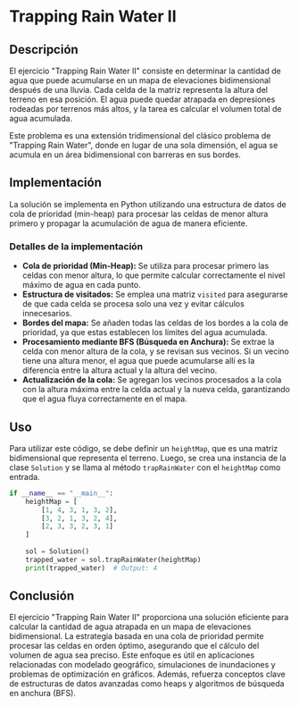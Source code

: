 # Trapping Rain Water II

## Descripción

El ejercicio "Trapping Rain Water II" consiste en determinar la cantidad de agua que puede acumularse en un mapa de elevaciones bidimensional después de una lluvia. Cada celda de la matriz representa la altura del terreno en esa posición. El agua puede quedar atrapada en depresiones rodeadas por terrenos más altos, y la tarea es calcular el volumen total de agua acumulada.

Este problema es una extensión tridimensional del clásico problema de "Trapping Rain Water", donde en lugar de una sola dimensión, el agua se acumula en un área bidimensional con barreras en sus bordes.

## Implementación

La solución se implementa en Python utilizando una estructura de datos de cola de prioridad (min-heap) para procesar las celdas de menor altura primero y propagar la acumulación de agua de manera eficiente.

### Detalles de la implementación

- **Cola de prioridad (Min-Heap):** Se utiliza para procesar primero las celdas con menor altura, lo que permite calcular correctamente el nivel máximo de agua en cada punto.
- **Estructura de visitados:** Se emplea una matriz `visited` para asegurarse de que cada celda se procesa solo una vez y evitar cálculos innecesarios.
- **Bordes del mapa:** Se añaden todas las celdas de los bordes a la cola de prioridad, ya que estas establecen los límites del agua acumulada.
- **Procesamiento mediante BFS (Búsqueda en Anchura):** Se extrae la celda con menor altura de la cola, y se revisan sus vecinos. Si un vecino tiene una altura menor, el agua que puede acumularse allí es la diferencia entre la altura actual y la altura del vecino.
- **Actualización de la cola:** Se agregan los vecinos procesados a la cola con la altura máxima entre la celda actual y la nueva celda, garantizando que el agua fluya correctamente en el mapa.

## Uso

Para utilizar este código, se debe definir un `heightMap`, que es una matriz bidimensional que representa el terreno. Luego, se crea una instancia de la clase `Solution` y se llama al método `trapRainWater` con el `heightMap` como entrada.

```python
if __name__ == "__main__":
    heightMap = [
        [1, 4, 3, 1, 3, 2],
        [3, 2, 1, 3, 2, 4],
        [2, 3, 3, 2, 3, 1]
    ]
    
    sol = Solution()
    trapped_water = sol.trapRainWater(heightMap)
    print(trapped_water)  # Output: 4
```

## Conclusión

El ejercicio "Trapping Rain Water II" proporciona una solución eficiente para calcular la cantidad de agua atrapada en un mapa de elevaciones bidimensional. La estrategia basada en una cola de prioridad permite procesar las celdas en orden óptimo, asegurando que el cálculo del volumen de agua sea preciso. Este enfoque es útil en aplicaciones relacionadas con modelado geográfico, simulaciones de inundaciones y problemas de optimización en gráficos. Además, refuerza conceptos clave de estructuras de datos avanzadas como heaps y algoritmos de búsqueda en anchura (BFS).
